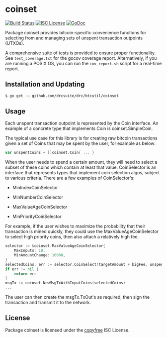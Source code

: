 coinset
=======

[![Build Status](http://img.shields.io/travis/btcsuite/btcutil.svg)](https://travis-ci.org/btcsuite/btcutil)
[![ISC License](http://img.shields.io/badge/license-ISC-blue.svg)](http://copyfree.org)
[![GoDoc](http://img.shields.io/badge/godoc-reference-blue.svg)](http://godoc.org/github.com/drcsuite/drc/btcutil/coinset)

Package coinset provides bitcoin-specific convenience functions for selecting
from and managing sets of unspent transaction outpoints (UTXOs).

A comprehensive suite of tests is provided to ensure proper functionality.  See
`test_coverage.txt` for the gocov coverage report.  Alternatively, if you are
running a POSIX OS, you can run the `cov_report.sh` script for a real-time
report.

## Installation and Updating

```bash
$ go get -u github.com/drcsuite/drc/btcutil/coinset
```

## Usage

Each unspent transaction outpoint is represented by the Coin interface.  An
example of a concrete type that implements Coin is coinset.SimpleCoin.

The typical use case for this library is for creating raw bitcoin transactions
given a set of Coins that may be spent by the user, for example as below:

```Go
var unspentCoins = []coinset.Coin{ ... }
```

When the user needs to spend a certain amount, they will need to select a
subset of these coins which contain at least that value.  CoinSelector is
an interface that represents types that implement coin selection algos,
subject to various criteria.  There are a few examples of CoinSelector's:

- MinIndexCoinSelector

- MinNumberCoinSelector

- MaxValueAgeCoinSelector

- MinPriorityCoinSelector

For example, if the user wishes to maximize the probability that their
transaction is mined quickly, they could use the MaxValueAgeCoinSelector to
select high priority coins, then also attach a relatively high fee.

```Go
selector := &coinset.MaxValueAgeCoinSelector{
    MaxInputs: 10,
    MinAmountChange: 10000,
}
selectedCoins, err := selector.CoinSelect(targetAmount + bigFee, unspentCoins)
if err != nil {
	return err
}
msgTx := coinset.NewMsgTxWithInputCoins(selectedCoins)
...

```

The user can then create the msgTx.TxOut's as required, then sign the
transaction and transmit it to the network.

## License

Package coinset is licensed under the [copyfree](http://copyfree.org) ISC
License.
